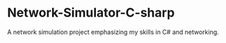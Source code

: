 # Network-Simulator-C-sharp
A network simulation project emphasizing my skills in C# and networking.
